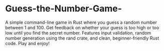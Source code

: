 # Guess-the-Number-Game-
A simple command-line game in Rust where you guess a random number between 1 and 100. Get feedback on whether your guess is too high or too low until you find the secret number. Features input validation, random number generation using the rand crate, and clean, beginner-friendly Rust code. Play and enjoy!
